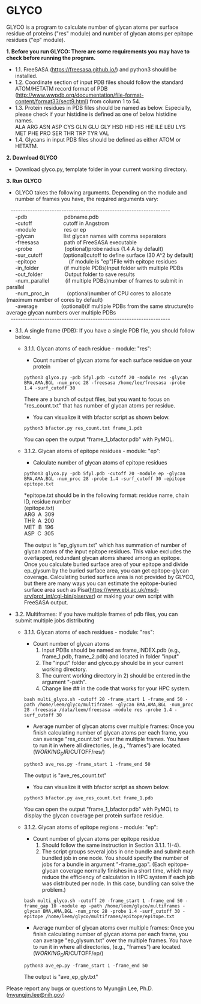 # GLYCO

GLYCO is a program to calculate number of glycan atoms per surface residue of proteins ("res" module) and number of glycan atoms per epitope residues ("ep" module).

**1. Before you run GLYCO: There are some requirements you may have to check before running the program.<br />**
   - 1.1. FreeSASA (https://freesasa.github.io/) and python3 should be installed.<br />
   - 1.2. Coordinate section of input PDB files should follow the standard ATOM/HETATM record format of PDB (http://www.wwpdb.org/documentation/file-format-content/format33/sect9.html) from column 1 to 54.<br />
   - 1.3. Protein residues in PDB files should be named as below. Especially, please check if your histidine is defined as one of below histidine names.<br />
    ALA ARG ASN ASP CYS GLN GLU GLY HSD HID HIS HIE ILE LEU LYS MET PHE PRO SER THR TRP TYR VAL<br />
   - 1.4. Glycans in input PDB files should be defined as either ATOM or HETATM.<br />

**2. Download GLYCO** 
   - Download glyco.py, template folder in your current working directory.<br />

**3. Run GLYCO<br />**
   - GLYCO takes the following arguments. Depending on the module and number of frames you have, the required arguments vary:<br />
 
   &nbsp;&nbsp;&nbsp;------------------------------------------------------------------<br />
       &nbsp; &nbsp; &nbsp; -pdb&nbsp;&nbsp;&nbsp;&nbsp;&nbsp;&nbsp;&nbsp;&nbsp;&nbsp;&nbsp;&nbsp;&nbsp; &nbsp; &nbsp; &nbsp; &nbsp; &nbsp; &nbsp; pdbname.pdb<br />
       &nbsp; &nbsp; &nbsp; -cutoff&nbsp;&nbsp;&nbsp;&nbsp; &nbsp; &nbsp; &nbsp; &nbsp; &nbsp; &nbsp; &nbsp; &nbsp; cutoff in Angstrom<br />
       &nbsp; &nbsp; &nbsp; -module&nbsp;&nbsp;&nbsp;&nbsp;&nbsp;&nbsp; &nbsp; &nbsp; &nbsp; &nbsp; &nbsp; &nbsp; res or ep<br />
       &nbsp; &nbsp; &nbsp; -glycan&nbsp;&nbsp;&nbsp;&nbsp;&nbsp; &nbsp; &nbsp; &nbsp; &nbsp; &nbsp; &nbsp; &nbsp; list glycan names with comma separators<br />
       &nbsp; &nbsp; &nbsp; -freesasa&nbsp;&nbsp;&nbsp;&nbsp;&nbsp; &nbsp;&nbsp; &nbsp; &nbsp; &nbsp; &nbsp;&nbsp;path of FreeSASA executable<br />
       &nbsp; &nbsp; &nbsp; -probe &nbsp;&nbsp;&nbsp;&nbsp;&nbsp;&nbsp; &nbsp; &nbsp; &nbsp; &nbsp; &nbsp; &nbsp; &nbsp; (optional)probe radius (1.4 A by default)<br />
       &nbsp; &nbsp; &nbsp; -sur_cutoff&nbsp;&nbsp;&nbsp;&nbsp;&nbsp;&nbsp;&nbsp; &nbsp; &nbsp; &nbsp; (optional)cutoff to define surface (30 A^2 by default)<br />
       &nbsp; &nbsp; &nbsp; -epitope&nbsp;&nbsp;&nbsp;&nbsp;&nbsp;&nbsp;&nbsp; &nbsp; &nbsp; &nbsp; &nbsp; &nbsp; &nbsp; &nbsp; (if module is "ep")File with epitope residues<br />
       &nbsp; &nbsp; &nbsp; -in_folder &nbsp;&nbsp;&nbsp;&nbsp;&nbsp;&nbsp;&nbsp;&nbsp; &nbsp; &nbsp;&nbsp;&nbsp;&nbsp;&nbsp;(if multiple PDBs)Input folder with multiple PDBs<br />
       &nbsp; &nbsp; &nbsp; -out_folder&nbsp;&nbsp;&nbsp;&nbsp;&nbsp;&nbsp;&nbsp; &nbsp; &nbsp; &nbsp; &nbsp;Output folder to save results<br />
       &nbsp; &nbsp; &nbsp; -num_parallel &nbsp;&nbsp;&nbsp;&nbsp;&nbsp;&nbsp;&nbsp; &nbsp; (if multiple PDBs)number of frames to submit in parallel<br />
       &nbsp; &nbsp; &nbsp; -num_proc_in&nbsp;&nbsp;&nbsp;&nbsp;&nbsp;&nbsp;&nbsp; &nbsp; &nbsp; (optional)number of CPU cores to allocate (maximum number of cores by default)<br />
       &nbsp; &nbsp; &nbsp; -average &nbsp;&nbsp;&nbsp;&nbsp;&nbsp;&nbsp;&nbsp; &nbsp; &nbsp; &nbsp; &nbsp;(optional)(if multiple PDBs from the same structure)to average glycan numbers over multiple PDBs<br />
   &nbsp;&nbsp;&nbsp;------------------------------------------------------------------<br />
   
   - 3.1. A single frame (PDB): If you have a single PDB file, you should follow below.<br />
     - 3.1.1. Glycan atoms of each residue -  module: "res":<br />
     
       - Count number of glycan atoms for each surface residue on your protein<br />
       ```
       python3 glyco.py -pdb 5fyl.pdb -cutoff 20 -module res -glycan BMA,AMA,BGL -num_proc 28 -freesasa /home/lee/freesasa -probe 1.4 -surf_cutoff 30
       ```
       There are a bunch of output files, but you want to focus on "res_count.txt" that has number of glycan atoms per residue.<br />
       
       - You can visualize it with bfactor script as shown below.<br /> 
       ```
       python3 bfactor.py res_count.txt frame_1.pdb
       ```
       You can open the output "frame_1_bfactor.pdb" with PyMOL. 
       
     - 3.1.2. Glycan atoms of epitope residues - module: "ep":<br />
       
       - Calculate number of glycan atoms of epitope residues<br />
       ```
       python3 glyco.py -pdb 5fyl.pdb -cutoff 20 -module ep -glycan BMA,AMA,BGL -num_proc 28 -probe 1.4 -surf_cutoff 30 -epitope epitope.txt 
       ```
       *epitope.txt should be in the following format: residue name, chain ID, residue number<br />
         (epitope.txt)<br />
          ARG&nbsp; A&nbsp; 309<br />
          THR&nbsp; A&nbsp; 200<br />
          MET&nbsp; B&nbsp; 196<br />
          ASP&nbsp; C&nbsp; 305<br />
       
       The output is "ep_glysum.txt" which has summation of number of glycan atoms of the input epitope residues. This value excludes the overlapped, redundant glycan atoms shared among an epitope. 
       Once you calculate buried surface area of your epitope and divide ep_glysum by the buried surface area, you can get epitope-glycan coverage. Calculating buried surface area is not provided by GLYCO, but there are many ways you can estimate the epitope-buried surface area such as Pisa(https://www.ebi.ac.uk/msd-srv/prot_int/cgi-bin/piserver) or making your own script with FreeSASA output. 
 
   - 3.2. Multiframes: If you have multiple frames of pdb files, you can submit multiple jobs distributing  <br />
     - 3.1.1. Glycan atoms of each residues - module: "res":<br />
       - Count number of glycan atoms
         1) Input PDBs should be named as frame_INDEX.pdb (e.g., frame_1.pdb, frame_2.pdb) and located in folder "input"
         2) The "input" folder and glyco.py should be in your current working directory. 
         3) The current working directory in 2) should be entered in the argument "-path". 
         4) Change line ## in the code that works for your HPC system.
       ```
       bash multi_glyco.sh -cutoff 20 -frame_start 1 -frame_end 50 -path /home/leem/glyco/multiframes -glycan BMA,AMA,BGL -num_proc 28 -freesasa /data/leem/freesasa -module res -probe 1.4 -surf_cutoff 30
       ```
       - Average number of glycan atoms over multiple frames: Once you finish calculating number of glycan atoms per each frame, you can average "res_count.txt" over the multiple frames. You have to run it in where all directories, (e.g., "frames") are located. ($WORKING_DIR/$CUTOFF/res/)<br /> 
       ```
       python3 ave_res.py -frame_start 1 -frame_end 50 
       ```
       The output is "ave_res_count.txt"
     
       - You can visualize it with bfactor script as shown below.<br /> 
       ```
       python3 bfactor.py ave_res_count.txt frame_1.pdb
       ```
       You can open the output "frame_1_bfactor.pdb" with PyMOL to display the glycan coverage per protein surface residue. 
     - 3.1.2. Glycan atoms of epitope regions - module: "ep":<br />
       - Count number of glycan atoms per epitope residue
         1) Should follow the same instruction in Section 3.1.1. 1)-4).
         2) The script groups several jobs in one bundle and submit each bundled job in one node. You should specify the number of jobs for a bundle in argument "-frame_gap". (Each epitope-glycan coverage normally finishes in a short time, which may reduce the efficiency of calculation in HPC system if each job was distributed per node. In this case, bundling can solve the problem.)
       ```
       bash multi_glyco.sh -cutoff 20 -frame_start 1 -frame_end 50 -frame_gap 10 -module ep -path /home/leem/glyco/multiframes -glycan BMA,AMA,BGL -num_proc 28 -probe 1.4 -surf_cutoff 30 -epitope /home/leem/glyco/multiframes/epitope/epitope.txt 
       ```
       - Average number of glycan atoms over multiple frames: Once you finish calculating number of glycan atoms per each frame, you can average "ep_glysum.txt" over the multiple frames. You have to run it in where all directories, (e.g., "frames") are located. ($WORKING_DIR/$CUTOFF/ep/)<br /> 
       ```
       python3 ave_ep.py -frame_start 1 -frame_end 50 
       ```
       The output is "ave_ep_gly.txt"     
       
 Please report any bugs or questions to Myungjin Lee, Ph.D. (myungjin.lee@nih.gov)
      
